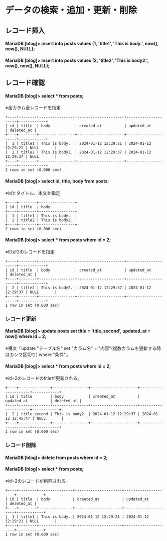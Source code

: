 # データの検索・追加・更新・削除

## レコード挿入
#### MariaDB [blog]> insert into posts values (1, 'title1', 'This is body.', now(), now(), NULL);
#### MariaDB [blog]> insert into posts values (2, 'title2', 'This is body2.', now(), now(), NULL);

## レコード確認
#### MariaDB [blog]> select * from posts;
※全カラム全レコードを指定

    +----+--------+----------------+---------------------+---------------------+------------+
    | id | title  | body           | created_at          | updated_at          | deleted_at |
    +----+--------+----------------+---------------------+---------------------+------------+
    |  1 | title1 | This is body.  | 2024-01-12 12:29:21 | 2024-01-12 12:29:21 | NULL       |
    |  2 | title2 | This is body2. | 2024-01-12 12:29:37 | 2024-01-12 12:29:37 | NULL       |
    +----+--------+----------------+---------------------+---------------------+------------+
    2 rows in set (0.000 sec)

#### MariaDB [blog]> select id, title, body from posts;
※idとタイトル、本文を指定

    +----+--------+----------------+
    | id | title  | body           |
    +----+--------+----------------+
    |  1 | title1 | This is body.  |
    |  2 | title2 | This is body2. |
    +----+--------+----------------+
    2 rows in set (0.000 sec)

#### MariaDB [blog]> select * from posts where id = 2;
※IDが2のレコードを指定

    +----+--------+----------------+---------------------+---------------------+------------+
    | id | title  | body           | created_at          | updated_at          | deleted_at |
    +----+--------+----------------+---------------------+---------------------+------------+
    |  2 | title2 | This is body2. | 2024-01-12 12:29:37 | 2024-01-12 12:29:37 | NULL       |
    +----+--------+----------------+---------------------+---------------------+------------+
    1 row in set (0.000 sec)

### レコード更新
#### MariaDB [blog]> update posts set title = 'title_second', updated_at = now() where id = 2;
※構文「update "テーブル名" set "カラム名" = "内容"(複数カラムを更新する時はカンマ区切り) where "条件"」
#### MariaDB [blog]> select * from posts where id = 2;
※id=2のレコードのtitleが更新される。

    +----+--------------+----------------+---------------------+---------------------+------------+
    | id | title        | body           | created_at          | updated_at          | deleted_at |
    +----+--------------+----------------+---------------------+---------------------+------------+
    |  2 | title_second | This is body2. | 2024-01-12 12:29:37 | 2024-01-12 12:45:47 | NULL       |
    +----+--------------+----------------+---------------------+---------------------+------------+
    1 row in set (0.000 sec)

### レコード削除
#### MariaDB [blog]> delete from posts where id = 2;
#### MariaDB [blog]> select * from posts;
※id=2のレコードが削除される。

    +----+--------+---------------+---------------------+---------------------+------------+
    | id | title  | body          | created_at          | updated_at          | deleted_at |
    +----+--------+---------------+---------------------+---------------------+------------+
    |  1 | title1 | This is body. | 2024-01-12 12:29:21 | 2024-01-12 12:29:21 | NULL       |
    +----+--------+---------------+---------------------+---------------------+------------+
    1 row in set (0.000 sec)